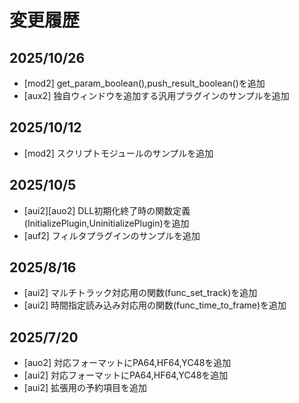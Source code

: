 # 変更履歴

## 2025/10/26

- [mod2] get_param_boolean(),push_result_boolean()を追加
- [aux2] 独自ウィンドウを追加する汎用プラグインのサンプルを追加

## 2025/10/12

- [mod2] スクリプトモジュールのサンプルを追加

## 2025/10/5

- [aui2][auo2] DLL初期化終了時の関数定義(InitializePlugin,UninitializePlugin)を追加
- [auf2] フィルタプラグインのサンプルを追加

## 2025/8/16

- [aui2] マルチトラック対応用の関数(func_set_track)を追加
- [aui2] 時間指定読み込み対応用の関数(func_time_to_frame)を追加

## 2025/7/20

- [auo2] 対応フォーマットにPA64,HF64,YC48を追加
- [aui2] 対応フォーマットにPA64,HF64,YC48を追加
- [aui2] 拡張用の予約項目を追加
